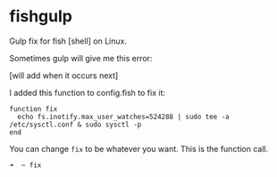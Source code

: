 # fishgulp
Gulp fix for fish [shell] on Linux.

Sometimes gulp will give me this error:

[will add when it occurs next]


I added this function to config.fish to fix it:

    function fix
      echo fs.inotify.max_user_watches=524288 | sudo tee -a /etc/sysctl.conf & sudo sysctl -p
    end

You can change `fix` to be whatever you want. This is the function call.

```shell
➜  ~ fix
```

